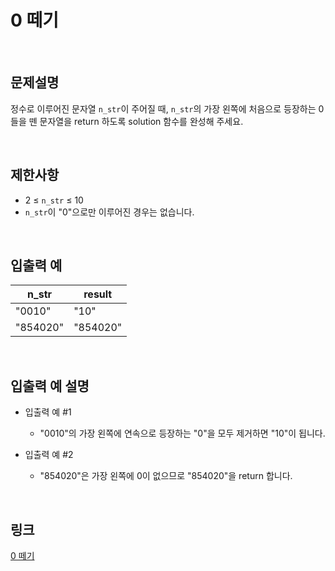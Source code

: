 # 0 떼기

<br>

## 문제설명
정수로 이루어진 문자열 `n_str`이 주어질 때, `n_str`의 가장 왼쪽에 처음으로 등장하는 0들을 뗀 문자열을 return 하도록 solution 함수를 완성해 주세요.

<br>

## 제한사항
- 2 ≤ `n_str` ≤ 10
- `n_str`이 "0"으로만 이루어진 경우는 없습니다.

<br>

## 입출력 예
| n_str | result |
|---|---|
| "0010" | "10" |
| "854020" | "854020" |

<br>

## 입출력 예 설명
- 입출력 예 #1
    - "0010"의 가장 왼쪽에 연속으로 등장하는 "0"을 모두 제거하면 "10"이 됩니다.

- 입출력 예 #2
    - "854020"은 가장 왼쪽에 0이 없으므로 "854020"을 return 합니다.

<br>

## 링크
[0 떼기](https://school.programmers.co.kr/learn/courses/30/lessons/181847)

